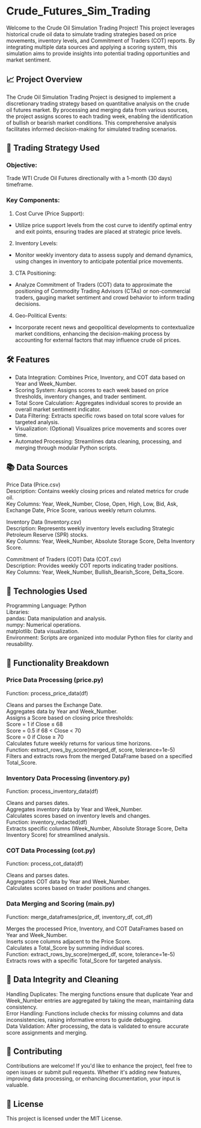 # Crude_Futures_Sim_Trading

Welcome to the Crude Oil Simulation Trading Project! This project leverages historical crude oil data to simulate trading strategies based on price movements, inventory levels, and Commitment of Traders (COT) reports. By integrating multiple data sources and applying a scoring system, this simulation aims to provide insights into potential trading opportunities and market sentiment.

## 📈 Project Overview
The Crude Oil Simulation Trading Project is designed to implement a discretionary trading strategy based on quantitative analysis on the crude oil futures market. By processing and merging data from various sources, the project assigns scores to each trading week, enabling the identification of bullish or bearish market conditions. This comprehensive analysis facilitates informed decision-making for simulated trading scenarios.

## 🧠 Trading Strategy Used
### Objective:<br>
Trade WTI Crude Oil Futures directionally with a 1-month (30 days) timeframe.<br>

### Key Components:<br>
1. Cost Curve (Price Support):<br>
- Utilize price support levels from the cost curve to identify optimal entry and exit points, ensuring trades are placed at strategic price levels.<br>

2. Inventory Levels:<br>
- Monitor weekly inventory data to assess supply and demand dynamics, using changes in inventory to anticipate potential price movements.<br>

3. CTA Positioning:<br>
- Analyze Commitment of Traders (COT) data to approximate the positioning of Commodity Trading Advisors (CTAs) or non-commercial traders, gauging market sentiment and crowd behavior to inform trading decisions.<br>

4. Geo-Political Events:<br>
- Incorporate recent news and geopolitical developments to contextualize market conditions, enhancing the decision-making process by accounting for external factors that may influence crude oil prices.<br>

## 🛠️ Features
- Data Integration: Combines Price, Inventory, and COT data based on Year and Week_Number.<br>
- Scoring System: Assigns scores to each week based on price thresholds, inventory changes, and trader sentiment.<br>
- Total Score Calculation: Aggregates individual scores to provide an overall market sentiment indicator.<br>
- Data Filtering: Extracts specific rows based on total score values for targeted analysis.<br>
- Visualization: (Optional) Visualizes price movements and scores over time.<br>
- Automated Processing: Streamlines data cleaning, processing, and merging through modular Python scripts.<br>

## 📚 Data Sources
Price Data (Price.csv)<br>
Description: Contains weekly closing prices and related metrics for crude oil.<br>
Key Columns: Year, Week_Number, Close, Open, High, Low, Bid, Ask, Exchange Date, Price Score, various weekly return columns.<br>

Inventory Data (Inventory.csv)<br>
Description: Represents weekly inventory levels excluding Strategic Petroleum Reserve (SPR) stocks.<br>
Key Columns: Year, Week_Number, Absolute Storage Score, Delta Inventory Score.<br>

Commitment of Traders (COT) Data (COT.csv)<br>
Description: Provides weekly COT reports indicating trader positions.<br>
Key Columns: Year, Week_Number, Bullish_Bearish_Score, Delta_Score.<br>

## 🧰 Technologies Used
Programming Language: Python<br>
Libraries:<br>
pandas: Data manipulation and analysis.<br>
numpy: Numerical operations.<br>
matplotlib: Data visualization.<br>
Environment: Scripts are organized into modular Python files for clarity and reusability.<br>

## 📑 Functionality Breakdown
### Price Data Processing (price.py)<br>
Function: process_price_data(df)<br>

Cleans and parses the Exchange Date.<br>
Aggregates data by Year and Week_Number.<br>
Assigns a Score based on closing price thresholds:<br>
Score = 1 if Close ≤ 68<br>
Score = 0.5 if 68 < Close < 70<br>
Score = 0 if Close ≥ 70<br>
Calculates future weekly returns for various time horizons.<br>
Function: extract_rows_by_score(merged_df, score, tolerance=1e-5)<br>
Filters and extracts rows from the merged DataFrame based on a specified Total_Score.<br>

### Inventory Data Processing (inventory.py)<br>
Function: process_inventory_data(df)<br>

Cleans and parses dates.<br>
Aggregates inventory data by Year and Week_Number.<br>
Calculates scores based on inventory levels and changes.<br>
Function: inventory_redacted(df)<br>
Extracts specific columns (Week_Number, Absolute Storage Score, Delta Inventory Score) for streamlined analysis.<br>

### COT Data Processing (cot.py)<br>
Function: process_cot_data(df)<br>

Cleans and parses dates.<br>
Aggregates COT data by Year and Week_Number.<br>
Calculates scores based on trader positions and changes.<br>

### Data Merging and Scoring (main.py)<br>
Function: merge_dataframes(price_df, inventory_df, cot_df)<br>

Merges the processed Price, Inventory, and COT DataFrames based on Year and Week_Number.<br>
Inserts score columns adjacent to the Price Score.<br>
Calculates a Total_Score by summing individual scores.<br>
Function: extract_rows_by_score(merged_df, score, tolerance=1e-5)<br>
Extracts rows with a specific Total_Score for targeted analysis.<br>

## 📂 Data Integrity and Cleaning
Handling Duplicates: The merging functions ensure that duplicate Year and Week_Number entries are aggregated by taking the mean, maintaining data consistency.<br>
Error Handling: Functions include checks for missing columns and data inconsistencies, raising informative errors to guide debugging.<br>
Data Validation: After processing, the data is validated to ensure accurate score assignments and merging.<br>

## 🤝 Contributing
Contributions are welcome! If you'd like to enhance the project, feel free to open issues or submit pull requests. Whether it's adding new features, improving data processing, or enhancing documentation, your input is valuable.

## 📜 License
This project is licensed under the MIT License.
